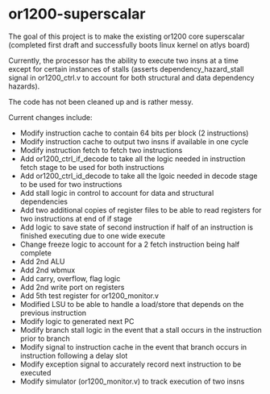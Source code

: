 # or1200-superscalar
The goal of this project is to make the existing or1200 core superscalar (completed first draft and successfully boots linux kernel on atlys board)

Currently, the processor has the ability to execute two insns at a time except for certain instances of stalls (asserts dependency_hazard_stall signal in or1200_ctrl.v to account for both structural and data dependency hazards).

The code has not been cleaned up and is rather messy.

Current changes include:
- Modify instruction cache to contain 64 bits per block (2 instructions)
- Modify instruction cache to output two insns if available in one cycle
- Modify instruction fetch to fetch two instructions
- Add or1200_ctrl_if_decode to take all the logic needed in instruction fetch stage to be used for both instructions
- Add or1200_ctrl_id_decode to take all the lgoic needed in decode stage to be used for two instructions
- Add stall logic in control to account for data and structural dependencies
- Add two additional copies of register files to be able to read registers for two instructions at end of if stage
- Add logic to save state of second instruction if half of an instruction is finished executing due to one wide execute
- Change freeze logic to account for a 2 fetch instruction being half complete
- Add 2nd ALU
- Add 2nd wbmux
- Add carry, overflow, flag logic
- Add 2nd write port on registers
- Add 5th test register for or1200_monitor.v
- Modified LSU to be able to handle a load/store that depends on the previous instruction
- Modify logic to generated next PC
- Modify branch stall logic in the event that a stall occurs in the instruction prior to branch
- Modify signal to instruction cache in the event that branch occurs in instruction following a delay slot
- Modify exception signal to accurately record next instruction to be executed
- Modify simulator (or1200_monitor.v) to track execution of two insns
